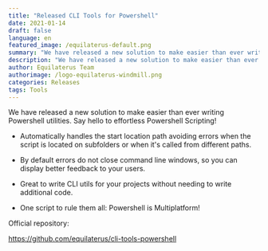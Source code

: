 ```yaml
---
title: "Released CLI Tools for Powershell" 
date: 2021-01-14
draft: false
language: en
featured_image: /equilaterus-default.png
summary: "We have released a new solution to make easier than ever writing Powershell utilities."
description: "We have released a new solution to make easier than ever writing Powershell utilities."
author: Equilaterus Team
authorimage: /logo-equilaterus-windmill.png
categories: Releases
tags: Tools
---
```


We have released a new solution to make easier than ever writing Powershell utilities. Say hello to effortless Powershell Scripting!

* Automatically handles the start location path avoiding errors when the script is located on subfolders or when it's called from different paths.

* By default errors do not close command line windows, so you can display better feedback to your users.

* Great to write CLI utils for your projects without needing to write additional code.

* One script to rule them all: Powershell is Multiplatform!


Official repository:

https://github.com/equilaterus/cli-tools-powershell 
